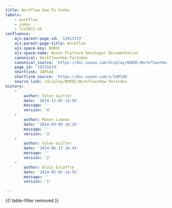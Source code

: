```yaml
---
title: Workflow How-To Index
labels:
    - workflow
    - index
    - lts2015-ok
confluence:
    ajs-parent-page-id: '12913723'
    ajs-parent-page-title: Workflow
    ajs-space-key: NXDOC
    ajs-space-name: Nuxeo Platform Developer Documentation
    canonical: Workflow+How-To+Index
    canonical_source: 'https://doc.nuxeo.com/display/NXDOC/Workflow+How-To+Index'
    page_id: '19235619'
    shortlink: I4MlAQ
    shortlink_source: 'https://doc.nuxeo.com/x/I4MlAQ'
    source_link: /display/NXDOC/Workflow+How-To+Index
history:
    - 
        author: Solen Guitter
        date: '2014-12-03 15:56'
        message: ''
        version: '4'
    - 
        author: Manon Lumeau
        date: '2014-09-09 18:20'
        message: ''
        version: '3'
    - 
        author: Solen Guitter
        date: '2014-06-13 10:43'
        message: ''
        version: '2'
    - 
        author: Alain Escaffre
        date: '2014-05-02 14:55'
        message: ''
        version: '1'

---
```

{{! table-filter removed }}